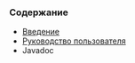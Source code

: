 ### Содержание

* [Введение](getting-started.md)
* [Руководство пользователя](user-guide.md)
* Javadoc
